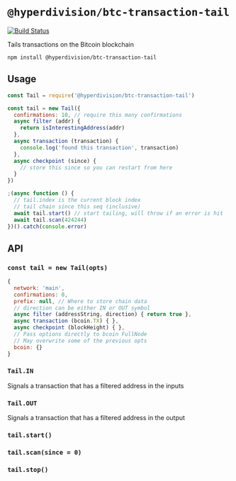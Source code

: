 # `@hyperdivision/btc-transaction-tail`

[![Build Status](https://travis-ci.com/hyperdivision/btc-transaction-tail.svg?token=KyDcSdVQn6Rwq16oPikX&branch=master)](https://travis-ci.com/hyperdivision/btc-transaction-tail)

Tails transactions on the Bitcoin blockchain

```
npm install @hyperdivision/btc-transaction-tail
```

## Usage

``` js
const Tail = require('@hyperdivision/btc-transaction-tail')

const tail = new Tail({
  confirmations: 10, // require this many confirmations
  async filter (addr) {
    return isInterestingAddress(addr)
  },
  async transaction (transaction) {
    console.log('found this transaction', transaction)
  },
  async checkpoint (since) {
    // store this since so you can restart from here
  }
})

;(async function () {
  // tail.index is the current block index
  // tail chain since this seq (inclusive)
  await tail.start() // start tailing, will throw if an error is hit
  await tail.scan(424244)
})().catch(console.error)
```

## API

### `const tail = new Tail(opts)`

```js
{
  network: 'main',
  confirmations: 0,
  prefix: null, // Where to store chain data
  // direction can be either IN or OUT symbol
  async filter (addressString, direction) { return true },
  async transaction (bcoin.TX) { },
  async checkpoint (blockHeight) { },
  // Pass options directly to bcoin FullNode
  // May overwrite some of the previous opts
  bcoin: {}
}
```

### `Tail.IN`

Signals a transaction that has a filtered address in the inputs

### `Tail.OUT`

Signals a transaction that has a filtered address in the output

### `tail.start()`

### `tail.scan(since = 0)`

### `tail.stop()`
